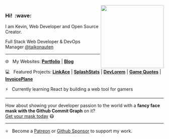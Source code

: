 <img src="https://kovah.de/kvh_social_1200x630.jpg" align="right" width="200">
<h3>Hi! &nbsp;:wave:</h3>

I am Kevin, Web Developer and Open Source Creator.
  
Full Stack Web Developer & DevOps Manager [@taikonauten](https://github.com/taikonauten)

---

:globe_with_meridians:&nbsp;&nbsp; My Websites: [**Portfolio**](https://kovah.de/) | [**Blog**](https://blog.kovah.de/en/)

:computer:&nbsp;&nbsp; Featured Projects: [**LinkAce**](https://www.linkace.org/) | [**SplashStats**](https://splashstats.space/) | [**DevLorem**](https://github.com/Kovah/DevLorem) | [**Game Quotes**](https://game-quotes.com/) | [**InvoicePlane**](https://invoiceplane.com/)

:zap:&nbsp;&nbsp; Currently learning React by building a web tool for gamers

---

How about showing your developer passion to the world with a **fancy face mask with the Github Commit Graph** on it?  
[Get your mask today](https://www.redbubble.com/i/mask/The-Github-Commit-Graph-by-kovah-de/55468616.9G0D8) :mask:

---

:star:&nbsp;&nbsp; Become a [Patreon](https://www.patreon.com/Kovah) or [Github Sponsor](https://github.com/sponsors/Kovah) to support my work.
